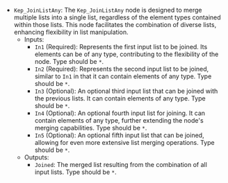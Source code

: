 - `Kep_JoinListAny`: The `Kep_JoinListAny` node is designed to merge multiple lists into a single list, regardless of the element types contained within those lists. This node facilitates the combination of diverse lists, enhancing flexibility in list manipulation.
    - Inputs:
        - `In1` (Required): Represents the first input list to be joined. Its elements can be of any type, contributing to the flexibility of the node. Type should be `*`.
        - `In2` (Required): Represents the second input list to be joined, similar to `In1` in that it can contain elements of any type. Type should be `*`.
        - `In3` (Optional): An optional third input list that can be joined with the previous lists. It can contain elements of any type. Type should be `*`.
        - `In4` (Optional): An optional fourth input list for joining. It can contain elements of any type, further extending the node's merging capabilities. Type should be `*`.
        - `In5` (Optional): An optional fifth input list that can be joined, allowing for even more extensive list merging operations. Type should be `*`.
    - Outputs:
        - `Joined`: The merged list resulting from the combination of all input lists. Type should be `*`.
